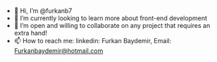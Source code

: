 - 👋 Hi, I’m @furkanb7 
- 🌱 I’m currently looking to learn more about front-end development 
- 💞️ I’m open and willing to collaborate on any project that requires an extra hand! 
- 📫 How to reach me: linkedin: Furkan Baydemir, Email: Furkanbaydemir@hotmail.com
